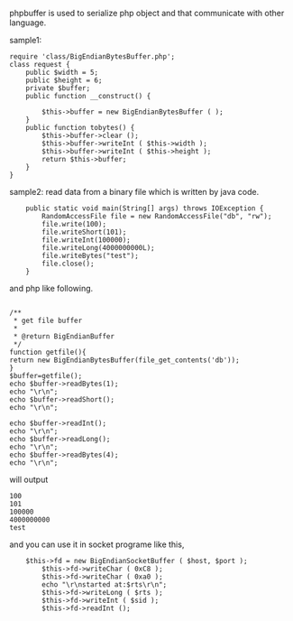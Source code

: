 phpbuffer is used to serialize php object and that communicate with other language.

sample1:
```
require 'class/BigEndianBytesBuffer.php';
class request {
	public $width = 5;
	public $height = 6;
	private $buffer;
	public function __construct() {
		
		$this->buffer = new BigEndianBytesBuffer ( );
	}
	public function tobytes() {
		$this->buffer->clear ();
		$this->buffer->writeInt ( $this->width );
		$this->buffer->writeInt ( $this->height );
		return $this->buffer;
	}
}

```
sample2: read data from a binary file  which is written  by java code.
```
	public static void main(String[] args) throws IOException {
		RandomAccessFile file = new RandomAccessFile("db", "rw");
		file.write(100);
		file.writeShort(101);
		file.writeInt(100000);
		file.writeLong(4000000000L);
		file.writeBytes("test");
		file.close();
	}
```
and php like following.
```

/**
 * get file buffer
 *
 * @return BigEndianBuffer
 */
function getfile(){
return new BigEndianBytesBuffer(file_get_contents('db'));
}
$buffer=getfile();
echo $buffer->readBytes(1);
echo "\r\n";
echo $buffer->readShort();
echo "\r\n";

echo $buffer->readInt();
echo "\r\n";
echo $buffer->readLong();
echo "\r\n";
echo $buffer->readBytes(4);
echo "\r\n";

```
will output 
```
100
101
100000
4000000000
test
```
and you can use it in socket programe like this,
```
	$this->fd = new BigEndianSocketBuffer ( $host, $port );
		$this->fd->writeChar ( 0xC8 );
		$this->fd->writeChar ( 0xa0 );
		echo "\r\nstarted at:$rts\r\n";
		$this->fd->writeLong ( $rts );
		$this->fd->writeInt ( $sid );
		$this->fd->readInt ();
```
